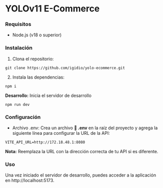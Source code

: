 # YOLOv11 E-Commerce

### Requisitos
* Node.js (v18 o superior)

### Instalación
1. Clona el repositorio:
````shell
git clone https://github.com/igidio/yolo-ecommerce.git
````

2. Instala las dependencias:
```shell
npm i
```

**Desarrollo:**
Inicia el servidor de desarrollo
```shell
npm run dev
```

### Configuración
- Archivo .env: Crea un archivo **📄 .env** en la raíz del proyecto y agrega la siguiente línea para configurar la URL de la API:
```dotenv
VITE_API_URL=http://172.18.48.1:8080
```
**Nota:** Reemplaza la URL con la dirección correcta de tu API si es diferente.


### Uso
Una vez iniciado el servidor de desarrollo, puedes acceder a la aplicación en http://localhost:5173.
